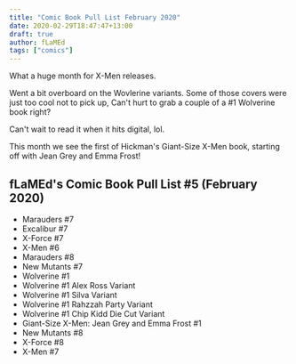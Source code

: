 ```yaml
---
title: "Comic Book Pull List February 2020"
date: 2020-02-29T18:47:47+13:00
draft: true
author: fLaMEd
tags: ["comics"]
---
```


What a huge month for X-Men releases. 

Went a bit overboard on the Wovlerine variants. Some of those covers were just too cool not to pick up, Can't hurt to grab a couple of a #1 Wolverine book right?

Can't wait to read it when it hits digital, lol.

This month we see the first of Hickman's Giant-Size X-Men book, starting off with Jean Grey and Emma Frost!

## fLaMEd's Comic Book Pull List #5 (February 2020)
- Marauders #7
- Excalibur #7
- X-Force #7
- X-Men #6
- Marauders #8
- New Mutants #7
- Wolverine #1
- Wolverine #1 Alex Ross Variant
- Wolverine #1 Silva Variant
- Wolverine #1 Rahzzah Party Variant
- Wolverine #1 Chip Kidd Die Cut Variant
- Giant-Size X-Men: Jean Grey and Emma Frost #1
- New Mutants #8
- X-Force #8
- X-Men #7
